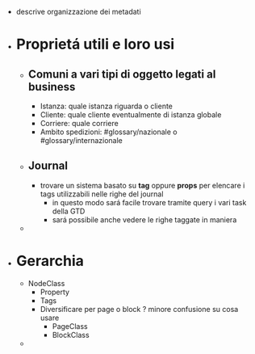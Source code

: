 - descrive organizzazione dei metadati
- # Proprietá utili e loro usi
	- ## Comuni a vari tipi di oggetto legati al business
		- Istanza: quale istanza riguarda o cliente
		- Cliente: quale cliente eventualmente di istanza globale
		- Corriere: quale corriere
		- Ambito spedizioni: #glossary/nazionale o #glossary/internazionale
	- ## Journal
		- trovare un sistema basato su **tag** oppure **props** per elencare i tags utilizzabili nelle righe del journal
			- in questo modo sará facile trovare tramite query i vari task della GTD
			- sará possibile anche vedere le righe taggate in maniera
	-
- # Gerarchia
	- NodeClass
		- Property
		- Tags
		- Diversificare per page o block ? minore confusione su cosa usare
			- PageClass
			- BlockClass
	-